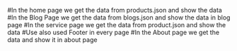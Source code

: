 #In the home page we get the data from products.json and show the data
#In the Blog Page we get the data from blogs.json and show the data in blog page
#In the service page we get the data from product.json and show the data
#Use also used Footer in every page
#In the About page we get the data and show it in  about page